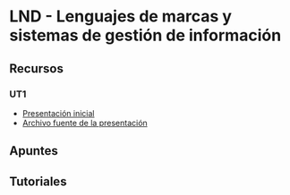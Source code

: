 # LND - Lenguajes de marcas y sistemas de gestión de información
## Recursos
### UT1
* [Presentación inicial](https://hackmd.io/@ichigar/H1R-hN7TR)
* [Archivo fuente de la presentación](recursos/ut1/archivo_fuente_presentacion_inicial.md)
## Apuntes

## Tutoriales
